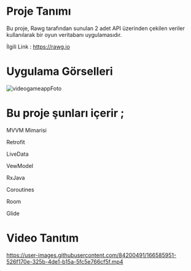 # Proje Tanımı

Bu proje, Rawg tarafından sunulan 2 adet API üzerinden çekilen veriler kullanılarak bir oyun veritabanı uygulamasıdır.

İlgili Link : https://rawg.io

# Uygulama Görselleri 

![videogameappFoto](https://user-images.githubusercontent.com/84200491/166583992-a736df41-5165-49f7-8f93-717b0d110b38.png)


# Bu proje şunları içerir ;

MVVM Mimarisi

Retrofit

LiveData

VewModel

RxJava

Coroutines

Room

Glide

# Video Tanıtım 
https://user-images.githubusercontent.com/84200491/166585951-526f170e-325b-4de1-b15a-5fc5e766cf5f.mp4




